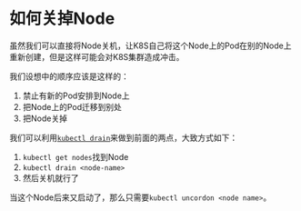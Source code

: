 # 如何关掉Node

虽然我们可以直接将Node关机，让K8S自己将这个Node上的Pod在别的Node上重新创建，但是这样可能会对K8S集群造成冲击。

我们设想中的顺序应该是这样的：

1. 禁止有新的Pod安排到Node上
1. 把Node上的Pod迁移到别处
1. 把Node关掉

我们可以利用[`kubectl drain`][kubectl-drain]来做到前面的两点，大致方式如下：

1. `kubectl get nodes`找到Node
1. `kubectl drain <node-name>`
1. 然后关机就行了

当这个Node后来又启动了，那么只需要`kubectl uncordon <node name>`。


[kubectl-drain]: https://kubernetes.io/docs/tasks/administer-cluster/safely-drain-node/#use-kubectl-drain-to-remove-a-node-from-service